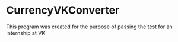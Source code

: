 # CurrencyVKConverter
This program was created for the purpose of passing the test for an internship at VK
